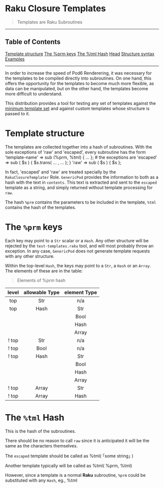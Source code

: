 # Raku Closure Templates
>Templates are Raku Subroutines


----
## Table of Contents
[Template structure](#template-structure)
[The %prm keys](#the-prm-keys)
[The %tml Hash](#the-tml-hash)
[Head](#head)
[Structure syntax](#structure-syntax)
[Examples](#examples)

----
In order to increase the speed of Pod6 Renderering, it was necessary for the templates to be compiled directly into subroutines. On one hand, this offers the opportunity for the templates to become much more flexible, as data can be manipulated, but on the other hand, the templates become more difficult to understand.

This distribution provides a tool for testing any set of templates against the [minimum template set](PodTemplates.md) and against custom templates whose structure is passed to it.

# Template structure
The templates are collected together into a hash of subroutines. With the sole exceptions of 'raw' and 'escaped', every subroutine has the form 'template-name' => sub (%prm, %tml) { ... }; # the exceptions are 'escaped' => sub ( $s ) { $s.trans( ... , ... ); } 'raw' => sub ( $s ) { $s };

In fact, 'escaped' and 'raw' are treated specially by the `RakuClosureTemplater` Role. `GenericPod` provides the information to both as a hash with the text in `contents`. This text is extracted and sent to the `escaped` template as a string, and simply returned without template processing for `raw`.

The hash `%prm` contains the parameters to be included in the template, `%tml` contains the hash of the templates.

# The `%prm` keys
Each key may point to a `Str` scalar or a `Hash`. Any other structure will be rejected by the `test-templates.raku` tool, and will most probably throw an exception. In any case, `GenericPod` does not generate template requests with any other structure.

Within the top-level `Hash`, the keys may point to a `Str`, a `Hash` or an `Array`. The elements of these are in the table:

>Elements of %prm hash

 | level | allowable Type | element Type |
|:----:|:----:|:----:|
 | top | Str | n/a |
 | top | Hash | Str |
 |  |  | Bool |
 |  |  | Hash |
 |  |  | Array |
 | ! top | Str | n/a |
 | ! top | Bool | n/a |
 | ! top | Hash | Str |
 |  |  | Bool |
 |  |  | Hash |
 |  |  | Array |
 | ! top | Array | Str |
 | ! top | Array | Hash |

# The `%tml` Hash
This is the hash of the subroutines.

There should be no reason to call `raw` since it is anticipated it will be the same as the characters themselves.

The `escaped` template should be called as %tml<escaped>( ｢some string｣ )

Another template typically will be called as %tml<toc>( %prm, %tml)

However, since a template is a normal **Raku** subroutine, `%prm` could be substituted with any `Hash`, eg., %tml<title>( { :title(｢Some arbitrary string｣) }, %tml )

# head

test-templates.raku

This testing tool has the structure of the minimum template set coded into it. It is called as raku test-templates.raku --extra='filename-of-custom-template-structure.raku' --verbose 'filename-of-templates.raku'

> **--extra (optional, default: C&lt;Any&gt; )**  
This is a B<Raku> compilable program that returns a C<Hash> with the structure of the key, more below.
> **--verbose (optional, default: False )**  
A boolean that if True will print out the result of the test for each template
> **'filename-of-templates.raku' (mandatory, string)**  
A B<Raku> compilable program that returns a C<Hash> contains all the minimum templates as keys pointing subroutines.
If the minimum set of templates is not provided, a `MissingTemplates` exception will be thrown.

Since all the templates are provided to all the templates, it is recommended to use sub-templates within the minimum set to simplify the code.

## Structure syntax
As can be seen from the table above, two scalars may be elements of a Hash, namely 'Bool' and 'Str'. These are given as `Str` values, eg. 'title' => 'Str', 'heading' => { :text('Str'), :level('Str'), :is-header('Bool') }

A `Hash` element is specified as a `Hash`, as shown above and a `Array` as an `Array`, eg. 'table' => { :rows( [ 'Str', ] ) }

# Examples
Examples of a set of RakuClosureTemplates can be found in the `resources` directory of the distribution, as



*  `closure-temp.raku` is an array of templates, including a custom `image` template. The templates are designed for `Pod::To::HTML`.

*  `extra-test.raku` is a hash with the template structure for the `image` template.






----
Rendered from RakuClosureTemplates at 2020-08-26T09:57:19Z